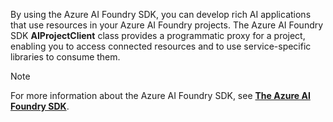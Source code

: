 By using the Azure AI Foundry SDK, you can develop rich AI applications that use resources in your Azure AI Foundry projects. The Azure AI Foundry SDK **AIProjectClient** class provides a programmatic proxy for a project, enabling you to access connected resources and to use service-specific libraries to consume them.

> [!NOTE]
> For more information about the Azure AI Foundry SDK, see **[The Azure AI Foundry SDK](/azure/ai-studio/how-to/develop/sdk-overview)**.
